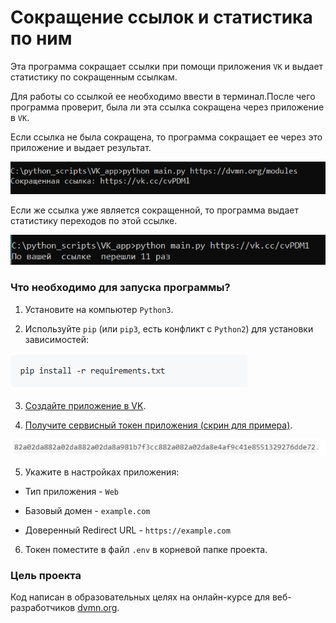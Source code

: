 # Cокращение ссылок и статистика по ним

Эта программа сокращает ссылки при помощи приложения `VK` и выдает статистику по сокращенным ссылкам.

Для работы со ссылкой ее необходимо ввести в терминал.После чего программа проверит, была ли эта ссылка сокращена через приложение в `VK`.

Если ссылка не была сокращена, то программа сокращает ее через это приложение и выдает результат.

![](https://github.com/IrinaQA423/gists1/blob/main/Screenshot_3.png?raw=true)

Если же ссылка уже является сокращенной, то программа выдает статистику переходов по этой ссылке.

![](https://github.com/IrinaQA423/gists1/blob/main/Screenshot_6.png?raw=true)

### Что необходимо для запуска программы?

1. Установите на компьютер `Python3`.

2. Используйте `pip` (или `pip3`, есть конфликт с `Python2`) для установки зависимостей:

![](https://github.com/IrinaQA423/gists1/blob/main/Screenshot_4.png?raw=true)

3. [Создайте приложение в VK](https://id.vk.com/about/business/go/docs/ru/vkid/latest/vk-id/connection/create-application#Sozdanie-prilozheniya).

4. [Получите сервисный токен приложения (скрин для примера)](https://id.vk.com/about/business/go/docs/ru/vkid/latest/vk-id/connection/tokens/service-token).

![](https://github.com/IrinaQA423/gists1/blob/main/Screenshot_5.png?raw=true)

5. Укажите в настройках приложения:

* Тип приложения - `Web`

* Базовый домен - `example.com`

* Доверенный Redirect URL - `https://example.com`

6. Токен поместите в файл `.env` в корневой папке проекта.

### Цель проекта

Код написан в образовательных целях на онлайн-курсе для веб-разработчиков [dvmn.org](https://dvmn.org).